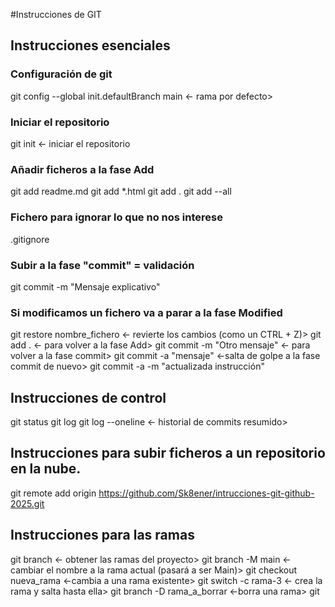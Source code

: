 #Instrucciones de GIT

## Instrucciones esenciales
### Configuración de git
git config --global init.defaultBranch main <- rama por defecto>


### Iniciar el repositorio
git init <- iniciar el repositorio
### Añadir ficheros a la fase Add
git add readme.md
git add *.html
git add .
git add --all 
### Fichero para ignorar lo que no nos interese
.gitignore 

### Subir a la fase "commit" = validación
git commit -m "Mensaje explicativo"
### Si modificamos un fichero va a parar a la fase Modified
git restore nombre_fichero <- revierte los cambios (como un CTRL + Z)>
git add . <- para volver a la fase Add>
git commit -m "Otro mensaje" <- para volver a la fase commit>
git commit -a "mensaje" <-salta de golpe a la fase commit de nuevo>
git commit -a -m "actualizada instrucción"
## Instrucciones de control
git status
git log
git log --oneline <- historial de commits resumido>

## Instrucciones para subir ficheros a un repositorio en la nube.
git remote add origin https://github.com/Sk8ener/intrucciones-git-github-2025.git

## Instrucciones para las ramas 
git branch <- obtener las ramas del proyecto>
git branch -M main <- cambiar el nombre a la rama actual (pasará a ser Main)>
git checkout nueva_rama <-cambia a una rama existente>
git switch -c rama-3 <- crea la rama y salta hasta ella>
git branch -D rama_a_borrar <-borra una rama>
git